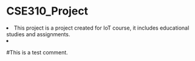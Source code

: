 # CSE310_Project
<li>This project is a project created for IoT course, it includes educational studies and assignments.<li>

#This is a test comment.